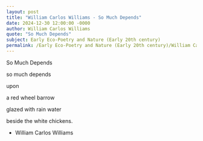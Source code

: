 ```yaml
---
layout: post
title: "William Carlos Williams - So Much Depends"
date: 2024-12-30 12:00:00 -0000
author: William Carlos Williams
quote: "So Much Depends"
subject: Early Eco-Poetry and Nature (Early 20th century)
permalink: /Early Eco-Poetry and Nature (Early 20th century)/William Carlos Williams/William Carlos Williams - So Much Depends
---
```


So Much Depends

so much depends

upon

a red wheel
barrow

glazed with rain
water

beside the white
chickens.

- William Carlos Williams
